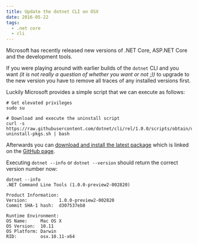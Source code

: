 ```yaml
---
title: Update the dotnet CLI on OSX
date: 2016-05-22
tags:
  - .net core
  - cli
---
```

Microsoft has recently released new versions of .NET Core, ASP.NET Core and the development tools.

If you were playing around with earlier builds of the `dotnet` CLI and you want *(it is not really a question of whether you want or not ;))* to upgrade to the new version you have to remove all traces of any installed versions first.

Luckily Microsoft provides a simple script that we can execute as follows:

    # Get elevated privileges
    sudo su

    # Download and execute the uninstall script
    curl -s https://raw.githubusercontent.com/dotnet/cli/rel/1.0.0/scripts/obtain/uninstall/dotnet-uninstall-pkgs.sh | bash

Afterwards you can [download and install the latest package](https://dotnetcli.blob.core.windows.net/dotnet/preview/Installers/Latest/dotnet-dev-osx-x64.latest.pkg) which is linked on the [GitHub page](https://github.com/dotnet/cli/).

Executing `dotnet --info` or `dotnet --version` should return the correct version number now:

    dotnet --info
    .NET Command Line Tools (1.0.0-preview2-002820)

    Product Information:
    Version:            1.0.0-preview2-002820
    Commit SHA-1 hash:  d307537eb8

    Runtime Environment:
    OS Name:     Mac OS X
    OS Version:  10.11
    OS Platform: Darwin
    RID:         osx.10.11-x64
